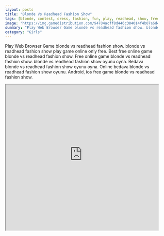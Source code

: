 ```yaml
---
layout: posts
title: "Blonde Vs Readhead Fashion Show"
tags: [blonde, contest, dress, fashion, fun, play, readhead, show, free, online, games, oyna, game, free, games, play, play, games]
image: "https://img.gamedistribution.com/94704acff8d446c384014f4b07a6d466.jpg"
summary: "Play Web Browser Game blonde vs readhead fashion show. blonde vs readhead fashion show play game online only free. Best free online game blonde vs readhead fashion show. Free online game blonde vs readhead fashion show. blonde vs readhead fashion show oyunu oyna. Bedava blonde vs readhead fashion show oyunu oyna. Online bedava blonde vs readhead fashion show oyunu. Android, ios free game blonde vs readhead fashion show."
category: "Girls"
---
```


Play Web Browser Game blonde vs readhead fashion show. blonde vs readhead fashion show play game online only free. Best free online game blonde vs readhead fashion show. Free online game blonde vs readhead fashion show. blonde vs readhead fashion show oyunu oyna. Bedava blonde vs readhead fashion show oyunu oyna. Online bedava blonde vs readhead fashion show oyunu. Android, ios free game blonde vs readhead fashion show.

<iframe width="100%" height="480px;" src="https://html5.gamedistribution.com/94704acff8d446c384014f4b07a6d466/"></iframe>